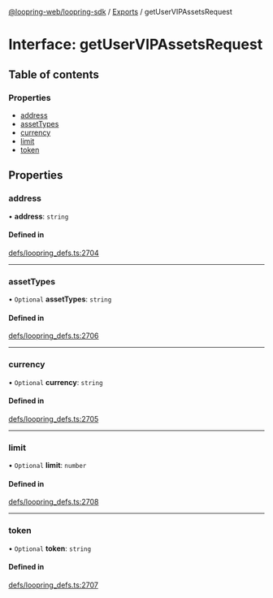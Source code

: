 [@loopring-web/loopring-sdk](../README.md) / [Exports](../modules.md) / getUserVIPAssetsRequest

# Interface: getUserVIPAssetsRequest

## Table of contents

### Properties

- [address](getUserVIPAssetsRequest.md#address)
- [assetTypes](getUserVIPAssetsRequest.md#assettypes)
- [currency](getUserVIPAssetsRequest.md#currency)
- [limit](getUserVIPAssetsRequest.md#limit)
- [token](getUserVIPAssetsRequest.md#token)

## Properties

### address

• **address**: `string`

#### Defined in

[defs/loopring_defs.ts:2704](https://github.com/Loopring/loopring_sdk/blob/81e0b16/src/defs/loopring_defs.ts#L2704)

___

### assetTypes

• `Optional` **assetTypes**: `string`

#### Defined in

[defs/loopring_defs.ts:2706](https://github.com/Loopring/loopring_sdk/blob/81e0b16/src/defs/loopring_defs.ts#L2706)

___

### currency

• `Optional` **currency**: `string`

#### Defined in

[defs/loopring_defs.ts:2705](https://github.com/Loopring/loopring_sdk/blob/81e0b16/src/defs/loopring_defs.ts#L2705)

___

### limit

• `Optional` **limit**: `number`

#### Defined in

[defs/loopring_defs.ts:2708](https://github.com/Loopring/loopring_sdk/blob/81e0b16/src/defs/loopring_defs.ts#L2708)

___

### token

• `Optional` **token**: `string`

#### Defined in

[defs/loopring_defs.ts:2707](https://github.com/Loopring/loopring_sdk/blob/81e0b16/src/defs/loopring_defs.ts#L2707)
